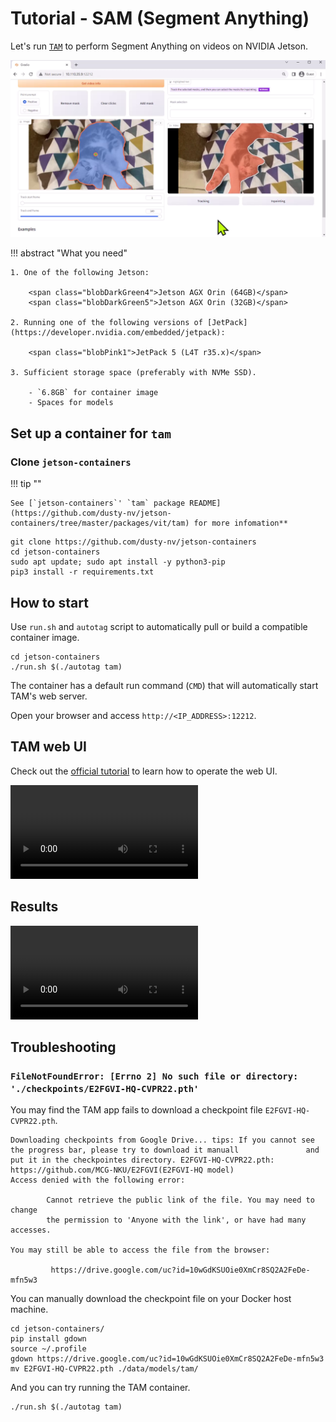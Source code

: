 # Tutorial - SAM (Segment Anything)

Let's run [`TAM`](https://github.com/gaomingqi/Track-Anything) to perform Segment Anything on videos on NVIDIA Jetson.

![](../images/TAM_screenshot_cat.png)

!!! abstract "What you need"

    1. One of the following Jetson:

        <span class="blobDarkGreen4">Jetson AGX Orin (64GB)</span>
        <span class="blobDarkGreen5">Jetson AGX Orin (32GB)</span>

    2. Running one of the following versions of [JetPack](https://developer.nvidia.com/embedded/jetpack):

        <span class="blobPink1">JetPack 5 (L4T r35.x)</span>

    3. Sufficient storage space (preferably with NVMe SSD).

        - `6.8GB` for container image
        - Spaces for models
 
## Set up a container for `tam`

### Clone `jetson-containers`

!!! tip ""

    See [`jetson-containers`' `tam` package README](https://github.com/dusty-nv/jetson-containers/tree/master/packages/vit/tam) for more infomation**

```
git clone https://github.com/dusty-nv/jetson-containers
cd jetson-containers
sudo apt update; sudo apt install -y python3-pip
pip3 install -r requirements.txt
```

## How to start

Use `run.sh` and `autotag` script to automatically pull or build a compatible container image.

```
cd jetson-containers
./run.sh $(./autotag tam)
```

The container has a default run command (`CMD`) that will automatically start TAM's web server.

Open your browser and access `http://<IP_ADDRESS>:12212`.

## TAM web UI

Check out the [official tutorial](https://github.com/gaomingqi/Track-Anything/blob/master/doc/tutorials.md) to learn how to operate the web UI.

<video controls>
<source src="../images/TAM_screencast_cat_720p-80pcnt.mp4" type="video/mp4">
</video>

## Results

<video controls autoplay>
<source src="../images/TAM_15s_1080p.mp4" type="video/mp4">
</video>

## Troubleshooting

### `FileNotFoundError: [Errno 2] No such file or directory: './checkpoints/E2FGVI-HQ-CVPR22.pth'`

You may find the TAM app fails to download a checkpoint file `E2FGVI-HQ-CVPR22.pth`.

```
Downloading checkpoints from Google Drive... tips: If you cannot see the progress bar, please try to download it manuall               and put it in the checkpointes directory. E2FGVI-HQ-CVPR22.pth: https://github.com/MCG-NKU/E2FGVI(E2FGVI-HQ model)
Access denied with the following error:

        Cannot retrieve the public link of the file. You may need to change
        the permission to 'Anyone with the link', or have had many accesses. 

You may still be able to access the file from the browser:

         https://drive.google.com/uc?id=10wGdKSUOie0XmCr8SQ2A2FeDe-mfn5w3 

```

You can manually download the checkpoint file on your Docker host machine.

```
cd jetson-containers/
pip install gdown
source ~/.profile
gdown https://drive.google.com/uc?id=10wGdKSUOie0XmCr8SQ2A2FeDe-mfn5w3 
mv E2FGVI-HQ-CVPR22.pth ./data/models/tam/
```

And you can try running the TAM container.

```
./run.sh $(./autotag tam)
```